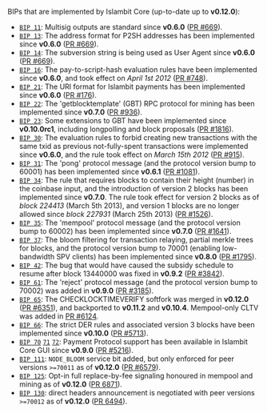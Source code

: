 BIPs that are implemented by Islambit Core (up-to-date up to **v0.12.0**):

* [`BIP 11`](https://github.com/islambit/bips/blob/master/bip-0011.mediawiki): Multisig outputs are standard since **v0.6.0** ([PR #669](https://github.com/islambit/islambit/pull/669)).
* [`BIP 13`](https://github.com/islambit/bips/blob/master/bip-0013.mediawiki): The address format for P2SH addresses has been implemented since **v0.6.0** ([PR #669](https://github.com/islambit/islambit/pull/669)).
* [`BIP 14`](https://github.com/islambit/bips/blob/master/bip-0014.mediawiki): The subversion string is being used as User Agent since **v0.6.0** ([PR #669](https://github.com/islambit/islambit/pull/669)).
* [`BIP 16`](https://github.com/islambit/bips/blob/master/bip-0016.mediawiki): The pay-to-script-hash evaluation rules have been implemented since **v0.6.0**, and took effect on *April 1st 2012* ([PR #748](https://github.com/islambit/islambit/pull/748)).
* [`BIP 21`](https://github.com/islambit/bips/blob/master/bip-0021.mediawiki): The URI format for Islambit payments has been implemented since **v0.6.0** ([PR #176](https://github.com/islambit/islambit/pull/176)).
* [`BIP 22`](https://github.com/islambit/bips/blob/master/bip-0022.mediawiki): The 'getblocktemplate' (GBT) RPC protocol for mining has been implemented since **v0.7.0** ([PR #936](https://github.com/islambit/islambit/pull/936)).
* [`BIP 23`](https://github.com/islambit/bips/blob/master/bip-0023.mediawiki): Some extensions to GBT have been implemented since **v0.10.0rc1**, including longpolling and block proposals ([PR #1816](https://github.com/islambit/islambit/pull/1816)).
* [`BIP 30`](https://github.com/islambit/bips/blob/master/bip-0030.mediawiki): The evaluation rules to forbid creating new transactions with the same txid as previous not-fully-spent transactions were implemented since **v0.6.0**, and the rule took effect on *March 15th 2012* ([PR #915](https://github.com/islambit/islambit/pull/915)).
* [`BIP 31`](https://github.com/islambit/bips/blob/master/bip-0031.mediawiki): The 'pong' protocol message (and the protocol version bump to 60001) has been implemented since **v0.6.1** ([PR #1081](https://github.com/islambit/islambit/pull/1081)).
* [`BIP 34`](https://github.com/islambit/bips/blob/master/bip-0034.mediawiki): The rule that requires blocks to contain their height (number) in the coinbase input, and the introduction of version 2 blocks has been implemented since **v0.7.0**. The rule took effect for version 2 blocks as of *block 224413* (March 5th 2013), and version 1 blocks are no longer allowed since *block 227931* (March 25th 2013) ([PR #1526](https://github.com/islambit/islambit/pull/1526)).
* [`BIP 35`](https://github.com/islambit/bips/blob/master/bip-0035.mediawiki): The 'mempool' protocol message (and the protocol version bump to 60002) has been implemented since **v0.7.0** ([PR #1641](https://github.com/islambit/islambit/pull/1641)).
* [`BIP 37`](https://github.com/islambit/bips/blob/master/bip-0037.mediawiki): The bloom filtering for transaction relaying, partial merkle trees for blocks, and the protocol version bump to 70001 (enabling low-bandwidth SPV clients) has been implemented since **v0.8.0** ([PR #1795](https://github.com/islambit/islambit/pull/1795)).
* [`BIP 42`](https://github.com/islambit/bips/blob/master/bip-0042.mediawiki): The bug that would have caused the subsidy schedule to resume after block 13440000 was fixed in **v0.9.2** ([PR #3842](https://github.com/islambit/islambit/pull/3842)).
* [`BIP 61`](https://github.com/islambit/bips/blob/master/bip-0061.mediawiki): The 'reject' protocol message (and the protocol version bump to 70002) was added in **v0.9.0** ([PR #3185](https://github.com/islambit/islambit/pull/3185)).
* [`BIP 65`](https://github.com/islambit/bips/blob/master/bip-0065.mediawiki): The CHECKLOCKTIMEVERIFY softfork was merged in **v0.12.0** ([PR #6351](https://github.com/islambit/islambit/pull/6351)), and backported to **v0.11.2** and **v0.10.4**. Mempool-only CLTV was added in [PR #6124](https://github.com/islambit/islambit/pull/6124).
* [`BIP 66`](https://github.com/islambit/bips/blob/master/bip-0066.mediawiki): The strict DER rules and associated version 3 blocks have been implemented since **v0.10.0** ([PR #5713](https://github.com/islambit/islambit/pull/5713)).
* [`BIP 70`](https://github.com/islambit/bips/blob/master/bip-0070.mediawiki) [`71`](https://github.com/islambit/bips/blob/master/bip-0071.mediawiki) [`72`](https://github.com/islambit/bips/blob/master/bip-0072.mediawiki): Payment Protocol support has been available in Islambit Core GUI since **v0.9.0** ([PR #5216](https://github.com/islambit/islambit/pull/5216)).
* [`BIP 111`](https://github.com/islambit/bips/blob/master/bip-0111.mediawiki): `NODE_BLOOM` service bit added, but only enforced for peer versions `>=70011` as of **v0.12.0** ([PR #6579](https://github.com/islambit/islambit/pull/6579)).
* [`BIP 125`](https://github.com/islambit/bips/blob/master/bip-0125.mediawiki): Opt-in full replace-by-fee signaling honoured in mempool and mining as of **v0.12.0** ([PR 6871](https://github.com/islambit/islambit/pull/6871)).
* [`BIP 130`](https://github.com/islambit/bips/blob/master/bip-0130.mediawiki): direct headers announcement is negotiated with peer versions `>=70012` as of **v0.12.0** ([PR 6494](https://github.com/islambit/islambit/pull/6494)).
